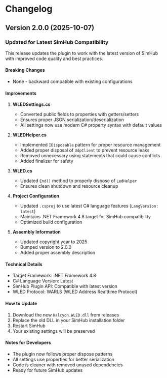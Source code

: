 # Changelog

## Version 2.0.0 (2025-10-07)

### Updated for Latest SimHub Compatibility

This release updates the plugin to work with the latest version of SimHub with improved code quality and best practices.

#### Breaking Changes
- None - backward compatible with existing configurations

#### Improvements

1. **WLEDSettings.cs**
   - Converted public fields to properties with getters/setters
   - Ensures proper JSON serialization/deserialization
   - All settings now use modern C# property syntax with default values

2. **WLEDHelper.cs**
   - Implemented `IDisposable` pattern for proper resource management
   - Added proper disposal of `UdpClient` to prevent resource leaks
   - Removed unnecessary using statements that could cause conflicts
   - Added finalizer for safety

3. **WLED.cs**
   - Updated `End()` method to properly dispose of `LedHelper`
   - Ensures clean shutdown and resource cleanup

4. **Project Configuration**
   - Updated `.csproj` to use latest C# language features (`LangVersion: latest`)
   - Maintains .NET Framework 4.8 target for SimHub compatibility
   - Optimized build configuration

5. **Assembly Information**
   - Updated copyright year to 2025
   - Bumped version to 2.0.0
   - Added proper assembly description

#### Technical Details

- Target Framework: .NET Framework 4.8
- C# Language Version: Latest
- SimHub Plugin API: Compatible with latest version
- WLED Protocol: WARLS (WLED Address Realttime Protocol)

#### How to Update

1. Download the new `Halcyon.WLED.dll` from releases
2. Replace the old DLL in your SimHub installation folder
3. Restart SimHub
4. Your existing settings will be preserved

#### Notes for Developers

- The plugin now follows proper dispose patterns
- All settings use properties for better serialization
- Code is cleaner with removed unused dependencies
- Ready for future SimHub updates

